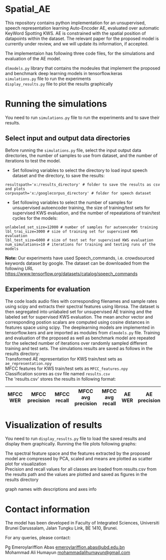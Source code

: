 # Spatial_AE

This repository contains python implementation for an unsupervised, speech representation learning Auto-Encoder AE, evaluated over automatic KeyWord Spotting KWS. AE is constrained with the spatial position of datapoints within the dataset. The relevant paper for the proposed model is currently under review, and we will update its information, if accepted.  

The implementaion has following three code files, for the simulations and evaluation of the AE model.

`dlmodels.py` library that contains the modeules that implement the proposed and benchmark deep learning models in tensorflow.keras   
`simulations.py` file to run the experiments  
`display_results.py` file to plot the results graphically  


# Running the simulations

You need to run `simulations.py` file to run the experiments and to save their results.

## Select input and output data directories
Before running the `simulations.py` file, select the input output data directories, the number of samples to use from dataset, and the number of iterations to test the model.

* Set following variables to select the directory to load input speech dataset and the directory, to save the results:
```
resultspath='x:/results_directory' # folder to save the results as csv and plots
corpuspath='x:/googlecorpus_directory' # folder for speech dataset
```

* Set following variables to select the number of samples for unsupervised autoencoder training, the size of training/test sets for supervised KWS evaluation, and the number of repeatations of train/test cycles for the models:

```
unlabeled_set_size=12000 # number of samples for autoencoder training
lbl_trai_size=3000 # size of training set for supervised KWS evaluation
lbl_test_size=6000 # size of test set for supervised KWS evaluation
num_simulations=10 # iterations for training and testing runs of the models
```


**Note:** Our experiments have used Speech_commands, i.e. crowdsourced keywords dataset by google. The dataset can be downloaded from the following URL  
https://www.tensorflow.org/datasets/catalog/speech_commands


## Experiments for evaluation

The code loads audio files with corresponding filenames and sample rates using scipy and extracts their spectral features using librosa.
The dataset is then segregated into unlabaled set for unsupervised AE training and the labeled set for  supervised KWS evaluation.
The mean anchor vector and corresponding postion scalars are computed using cosine distances in features space using scipy.
The deeplearning models are implemented in tensorflow.kers and are imported as modules from `dlmodels.py` file. 
Training and evaluation of the proposed as well as benchmark model are repeated for the selected number of iterations over randomly sampled different training and test sets. 
The simulations results are saved as follows in the results directory:  
Transformed AE representation for KWS train/test sets as `ae_representation.npy`    
MFCC features for KWS train/test sets as `MFCC_features.npy`  
Classification scores as csv file named `results.csv`   
The 'results.csv' stores the results in following format:  


|MFCC WER|MFCC precision|MFCC recall|MFCC avg precision|MFCC avg recall|AE WER|AE precision|AE recall|AE avg precision|AE avg recall|
|---|---|---|---|---|---|---|---|---|---|


# Visualization of results
You need to run `display_results.py` file to load the saved results and display them graphically. Running the file plots following graphs:

The spectral feature space and the features extracted by the proposed model are compressed by PCA, scaled and means are plotted as scatter plot for visualization  
Precision and recall values for all classes are loaded from results.csv from the results path and the values are plotted and saved as figures in the results directory

graph names with descriptions and axes info

# Contact information

The model has been developed in Faculty of Integrated Sciences, Universiti Brunei Darussalam, Jalan Tungku Link, BE 1410, Brunei.

For any queries, please contact:

Pg Emeroylariffion Abas
emeroylariffion.abas@ubd.edu.bn  
Mohammad Ali Humayun
mohammadalihumayun@gmail.com

